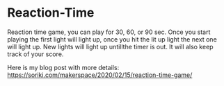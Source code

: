 # Reaction-Time

Reaction time game, you can play for 30, 60, or 90 sec. Once you start playing the first light will light up, once you hit the lit up light the next one will light up. New lights will light up untillthe timer is out. It will also keep track of your score.

Here is my blog post with more details:
https://soriki.com/makerspace/2020/02/15/reaction-time-game/
